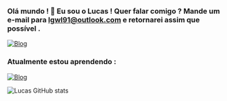 ### Olá mundo ! 👋 Eu sou o Lucas !  Quer falar comigo ? Mande um e-mail para lgwl91@outlook.com e retornarei assim que possível .

[![Blog](https://img.shields.io/badge/LinkedIn-0077B5?style=for-the-badge&logo=linkedin&logoColor=white)](https://www.linkedin.com/in/lgwl91/)

### Atualmente estou aprendendo :

[![Blog](https://img.shields.io/badge/Java-ED8B00?style=for-the-badge&logo=java&logoColor=white)](https://www.oracle.com/java/)

![Lucas GitHub stats](https://github-readme-stats.vercel.app/api?username=lgwl91&show_icons=true&theme=dracula)
